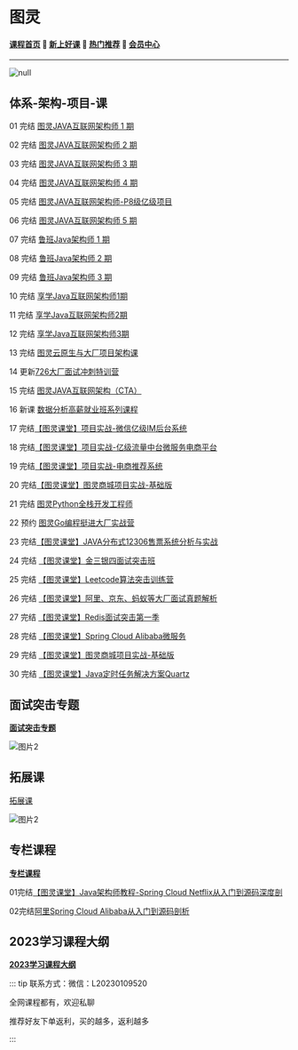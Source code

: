 # 图灵

#### [**课程首页**](../index.md) 💖 [**新上好课**](./xshk.md) 💖 [**热门推荐**](./rmtj.md) 💖 [**会员中心**](./vip.md)

------

![null](http://leaaiv.cn/media/202207//1656953259.2687356.png)

## 体系-架构-项目-课

01 完结 [图灵JAVA互联网架构师 1 期](https://ke.qq.com/course/231516)

02 完结 [图灵JAVA互联网架构师 2 期](https://ke.qq.com/course/231516)

03 完结 [图灵JAVA互联网架构师 3 期](https://ke.qq.com/course/231516)

04 完结 [图灵JAVA互联网架构师 4 期](https://ke.qq.com/course/231516)

05 完结 [图灵JAVA互联网架构师-P8级亿级项目](https://ke.qq.com/course/231516#term_id=103589235)

06 完结 [图灵JAVA互联网架构师 5 期](https://ke.qq.com/course/231516)

07 完结 [鲁班Java架构师 1 期](https://ke.qq.com/course/323635)

08 完结 [鲁班Java架构师 2 期](https://ke.qq.com/course/323635)

09 完结 [鲁班Java架构师 3 期](https://ke.qq.com/course/323635)

10 完结 [享学Java互联网架构师1期](https://ke.qq.com/course/287404)

11 完结 [享学Java互联网架构师2期](https://ke.qq.com/course/287404)

12 完结 [享学Java互联网架构师3期](https://ke.qq.com/course/287404)

13 完结 [图灵云原生与大厂项目架构课](https://ke.qq.com/course/3855334)

14 更新[726大厂面试冲刺特训营](https://ke.qq.com/course/4232233)

15 完结 [图灵JAVA互联网架构（CTA）](https://ke.qq.com/course/package/36309)

16 新课 [数据分析高薪就业班系列课程](https://ke.qq.com/course/package/39012)

17 完结[【图灵课堂】项目实战-微信亿级IM后台系统](https://vip.tulingxueyuan.cn/detail/p_6183c805e4b0c005c98e7dd0/6)

18 完结[【图灵课堂】项目实战-亿级流量中台微服务电商平台](https://vip.tulingxueyuan.cn/detail/p_6183c776e4b0bab3cb79952a/6)

19 完结[【图灵课堂】项目实战-电商推荐系统](https://vip.tulingxueyuan.cn/detail/p_6183c7b2e4b07ededa9b9021/6)

20 完结[【图灵课堂】图灵商城项目实战-基础版](https://vip.tulingxueyuan.cn/detail/p_607e83a2e4b09134c989f5cd/8)

21 完结 [图灵Python全栈开发工程师](https://vip.tulingxueyuan.cn/detail/p_61815f50e4b01a8b2580c41a/6)

22 预约 [图灵Go编程挺进⼤⼚实战营](https://vip.tulingxueyuan.cn/detail/p_62a6f065e4b0d4f489aa1325/8)

23 完结[【图灵课堂】JAVA分布式12306售票系统分析与实战](https://vip.tulingxueyuan.cn/detail/p_62bc34dce4b00a4f371fef40/6)

24 完结 [ 【图灵课堂】金三银四面试突击班](https://vip.tulingxueyuan.cn/p/t_pc/goods_pc_detail/goods_detail/p_604b24d5e4b0e51d821d73b4?product_id=p_604b24d5e4b0e51d821d73b4)

25 完结 [【图灵课堂】Leetcode算法突击训练营](https://vip.tulingxueyuan.cn/p/t_pc/goods_pc_detail/goods_detail/p_607ed4dfe4b09134c98a1756?product_id=p_607ed4dfe4b09134c98a1756)

26 完结 [【图灵课堂】阿里、京东、蚂蚁等大厂面试真题解析](https://vip.tulingxueyuan.cn/p/t_pc/goods_pc_detail/goods_detail/p_60fa64f2e4b0e6c3a313039e?product_id=p_60fa64f2e4b0e6c3a313039e)

27 完结 [【图灵课堂】Redis面试突击第一季](https://vip.tulingxueyuan.cn/p/t_pc/goods_pc_detail/goods_detail/p_62988b29e4b01a4852073c4e?product_id=p_62988b29e4b01a4852073c4e)

28 完结 [【图灵课堂】Spring Cloud Alibaba微服务](https://vip.tulingxueyuan.cn/p/t_pc/goods_pc_detail/goods_detail/p_60decb8be4b0151fc94c41a4?product_id=p_60decb8be4b0151fc94c41a4)

29 完结 [【图灵课堂】图灵商城项目实战-基础版](https://vip.tulingxueyuan.cn/p/t_pc/goods_pc_detail/goods_detail/p_607e83a2e4b09134c989f5cd?product_id=p_607e83a2e4b09134c989f5cd)

30 完结 [【图灵课堂】Java定时任务解决方案Quartz](https://vip.tulingxueyuan.cn/p/t_pc/goods_pc_detail/goods_detail/p_610b9818e4b0a27d0e39b0aa?product_id=p_610b9818e4b0a27d0e39b0aa)

## **面试突击专题**

[**面试突击专题**](https://vip.tulingxueyuan.cn/all/4759890)

![图片2](https://www.itpromise.cloud/tulingtuozhan.png)

## **拓展课**

[拓展课](https://vip.tulingxueyuan.cn/all/4690945)

![图片2](https://www.itpromise.cloud/tulingtuozhan.png)

## **专栏课程**

[**专栏课程**](https://vip.tulingxueyuan.cn/all/4729758)

01完结[【图灵课堂】Java架构师教程-Spring Cloud Netflix从入门到源码深度剖](https://vip.tulingxueyuan.cn/all/4729758)

02完结[阿里Spring Cloud Alibaba从入门到源码剖析](https://vip.tulingxueyuan.cn/detail/p_60388575e4b087d11d4d0d17/6)

## **2023学习课程大纲**

[**2023学习课程大纲**](https://www.processon.com/view/link/5eccea8fe0b34d5f263038f0)

::: tip
联系方式：微信：L20230109520

全网课程都有，欢迎私聊

推荐好友下单返利，买的越多，返利越多

:::